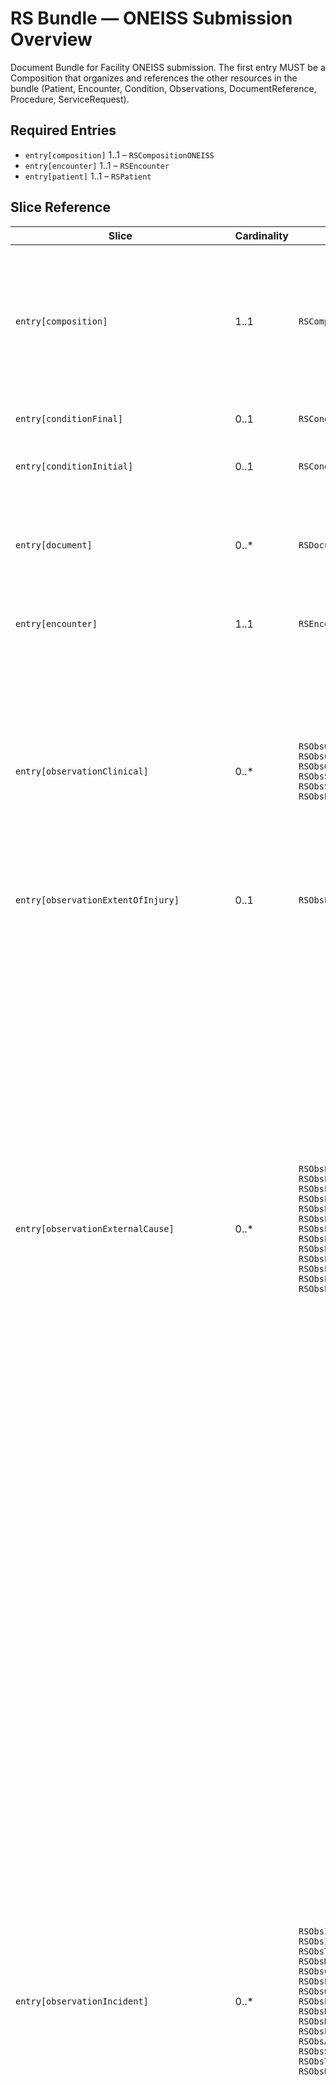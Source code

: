 <!-- generated by scripts/update-bundle-intros.ts; do not edit manually -->
# RS Bundle — ONEISS Submission Overview

Document Bundle for Facility ONEISS submission. The first entry MUST be a Composition that organizes and references the other resources in the bundle (Patient, Encounter, Condition, Observations, DocumentReference, Procedure, ServiceRequest).

## Required Entries

- `entry[composition]` 1..1 – `RSCompositionONEISS`
- `entry[encounter]` 1..1 – `RSEncounter`
- `entry[patient]` 1..1 – `RSPatient`

## Slice Reference

| Slice | Cardinality | Allowed Resources | Notes |
| --- | --- | --- | --- |
| `entry[composition]` | 1..1 | `RSCompositionONEISS` | `RSCompositionONEISS`: RS Composition — ONEISS Submission — Composition that organises a facility (ONEISS) submission. Sections MUST reference the other resources present in the corresponding document Bundle (Patient, Encounter, Condition, Observations, DocumentReference, Procedure, ServiceRequest). |
| `entry[conditionFinal]` | 0..1 | `RSConditionFinalDiagnosis` | `RSConditionFinalDiagnosis`: RS Condition — Final Diagnosis — Final diagnosis per CSV mapping. |
| `entry[conditionInitial]` | 0..1 | `RSConditionInitialImpression` | `RSConditionInitialImpression`: RS Condition — Initial Impression — Initial impression per CSV mapping. |
| `entry[document]` | 0..* | `RSDocumentReference` | `RSDocumentReference`: RS DocumentReference (Evidence) — Evidence and post-crash documentation linked to the incident (e.g., cause of crash, party at fault, incident management logs, CCTV, shape files). |
| `entry[encounter]` | 1..1 | `RSEncounter` | `RSEncounter`: RS Encounter Vehicle Used — Identifier and type of transport vehicle used during an encounter. |
| `entry[observationClinical]` | 0..* | `RSObsOtherRiskFactors`<br>`RSObsConditionOfPatient`<br>`RSObsOutcome`<br>`RSObsStatusOnArrival`<br>`RSObsStatusOnArrivalAliveDetail`<br>`RSObsBloodAlcoholConcentration` | `RSObsOtherRiskFactors`: RS Observation - Other Risk Factors — Other risk factors at the time of incident; allow text for 'Others'.<br>`RSObsConditionOfPatient`: RS Observation - Condition of Patient — Overall condition of patient at assessment.<br>`RSObsOutcome`: RS Observation - Outcome at Release — Outcome at release from ER/OPD/RHU.<br>`RSObsStatusOnArrival`: RS Observation - Status on Arrival — Status upon reaching facility/hospital.<br>`RSObsBloodAlcoholConcentration`: RS Observation - Blood Alcohol Concentration — Blood alcohol concentration. |
| `entry[observationExtentOfInjury]` | 0..1 | `RSObsExtentOfInjury` | — |
| `entry[observationExternalCause]` | 0..* | `RSObsECBitesStings`<br>`RSObsECBurns`<br>`RSObsECChemical`<br>`RSObsECSharpObject`<br>`RSObsECDrowning`<br>`RSObsECForcesOfNature`<br>`RSObsECFall`<br>`RSObsECFirecracker`<br>`RSObsECGunshot`<br>`RSObsECHangingStrangulation`<br>`RSObsECMaulingAssault`<br>`RSObsECSexualAssault`<br>`RSObsECOther` | `RSObsECBitesStings`: RS Observation - External Cause: Bites/Stings — Flag indicating bites/stings.<br>`RSObsECBurns`: RS Observation - External Cause: Burns — Flag indicating burns as external cause.<br>`RSObsECChemical`: RS Observation - External Cause: Chemical/Substance — Observation for chemical/substance exposure.<br>`RSObsECSharpObject`: RS Observation - External Cause: Contact with Sharp Object — Flag indicating sharp object cause.<br>`RSObsECDrowning`: RS Observation - External Cause: Drowning — Flag indicating drowning.<br>`RSObsECForcesOfNature`: RS Observation - External Cause: Exposure to Forces of Nature — Flag indicating exposure to natural disaster/calamity.<br>`RSObsECFall`: RS Observation - External Cause: Fall — Flag indicating fall.<br>`RSObsECFirecracker`: RS Observation - External Cause: Firecracker — Flag indicating firecracker-related cause.<br>`RSObsECGunshot`: RS Observation - External Cause: Gunshot — Flag indicating gunshot.<br>`RSObsECHangingStrangulation`: RS Observation - External Cause: Hanging/Strangulation — Flag indicating hanging/strangulation.<br>`RSObsECMaulingAssault`: RS Observation - External Cause: Mauling/Assault — Flag indicating assault.<br>`RSObsECSexualAssault`: RS Observation - External Cause: Sexual Assault/Abuse/Rape (Alleged) — Flag indicating sexual assault.<br>`RSObsECOther`: RS Observation - External Cause: Other — Flag indicating other external cause. |
| `entry[observationIncident]` | 0..* | `RSObsInjuryDateTime`<br>`RSObsInjuryIntent`<br>`RSObsTransportVehicularAccident`<br>`RSObsModeOfTransport`<br>`RSObsCollisionVsNonCollision`<br>`RSObsPatientsVehicle`<br>`RSObsOtherVehicleInvolved`<br>`RSObsPositionOfPatient`<br>`RSObsHowManyVehicles`<br>`RSObsHowManyPatients`<br>`RSObsPlaceOfOccurrence`<br>`RSObsActivityAtIncident`<br>`RSObsSafetyAccessories`<br>`RSObsTriagePriority`<br>`RSObsUrgencyLevel` | `RSObsInjuryDateTime`: RS Observation - Date/Time of Injury — DateTimestamp patient was seen at the health facility.<br>`RSObsInjuryIntent`: RS Observation - Injury Intent — Intent of injury (Unintentional, Intentional-self, Intentional-violence, Undetermined).<br>`RSObsTransportVehicularAccident`: RS Observation - Transport/Vehicular Accident — Boolean flag indicating transport/vehicular accident.<br>`RSObsModeOfTransport`: RS Observation - Mode of Transport to Facility — Mode of transport to the hospital/facility; allow coded value with optional text for 'Others'.<br>`RSObsCollisionVsNonCollision`: RS Observation - Collision vs Non-Collision — Indicates whether the incident was collision or non-collision.<br>`RSObsPatientsVehicle`: RS Observation - Patient's Vehicle — Type of vehicle used by patient; text for 'Others'.<br>`RSObsOtherVehicleInvolved`: RS Observation - Other Vehicle/Object Involved — Other vehicle/object type involved; text for 'Others'.<br>`RSObsPositionOfPatient`: RS Observation - Position of Patient — Seat/position (driver/front passenger/rear/pedestrian); text for 'Others'.<br>`RSObsHowManyVehicles`: RS Observation - How Many Vehicles Involved — Count of vehicles involved.<br>`RSObsHowManyPatients`: RS Observation - How Many Patients Involved — Count of patients involved.<br>`RSObsPlaceOfOccurrence`: RS Observation - Place of Occurrence — Place type where injury occurred; name can be carried in note when applicable.<br>`RSObsActivityAtIncident`: RS Observation - Activity at Time of Incident — Activity of the patient at time of incident; allow text fallback.<br>`RSObsSafetyAccessories`: RS Observation - Safety Accessories — Safety accessories present/used; allow text for 'Others'.<br>`RSObsTriagePriority`: RS Observation - Triage Priority — Triage category assigned at scene (e.g., Red/Yellow/Green/Black).<br>`RSObsUrgencyLevel`: RS Observation - Priority Level (Urgency) — System-generated urgency level per CAD/agency rules. |
| `entry[observationInjuries]` | 0..* | `RSObsMultipleInjuries`<br>`RSObsAbrasion`<br>`RSObsAvulsion`<br>`RSObsNatureBurns`<br>`RSObsECBurns`<br>`RSObsConcussion`<br>`RSObsContusion`<br>`RSObsFracture`<br>`RSObsOpenWound`<br>`RSObsTraumaticAmputation`<br>`RSObsOtherInjury` | `RSObsMultipleInjuries`: RS Observation - Multiple Injuries? — Boolean flag indicating multiple injuries.<br>`RSObsAbrasion`: RS Observation - Abrasion — Abrasion present; with optional site and details.<br>`RSObsAvulsion`: RS Observation - Avulsion — Avulsion present; with optional site and details.<br>`RSObsNatureBurns`: RS Observation - External Cause: Burns — Flag indicating burns as external cause.<br>`RSObsECBurns`: RS Observation - External Cause: Burns — Flag indicating burns as external cause.<br>`RSObsConcussion`: RS Observation - Concussion — Concussion present; with site and details.<br>`RSObsContusion`: RS Observation - Contusion — Contusion present; with site and details.<br>`RSObsFracture`: RS Observation - Fracture — Fracture observation. Use valueCodeableConcept to indicate fracture type (e.g., open or closed). Sites captured in top-level bodySite and details in note.<br>`RSObsOpenWound`: RS Observation - Open Wound — Open wound present; with site and details. Capture mechanism/type in a structured component (valueCodeableConcept with text).<br>`RSObsTraumaticAmputation`: RS Observation - Traumatic Amputation — Traumatic amputation present; with site and details.<br>`RSObsOtherInjury`: RS Observation - Other Specified Injury — Other specified injury present; capture type as valueCodeableConcept (text allowed) with optional site and details. |
| `entry[observationReferredByFacility]` | 0..1 | `RSObsReferredByFacility` | `RSObsReferredByFacility`: RS Observation - Referred By Facility — Flag indicating patient was referred by another hospital/facility. |
| `entry[observationTransferredFromFacility]` | 0..1 | `RSObsTransferredFromFacility` | `RSObsTransferredFromFacility`: RS Observation - Transferred From Facility — Flag indicating patient transferred from another hospital/facility. |
| `entry[patient]` | 1..1 | `RSPatient` | `RSPatient`: RS Patient — Patient demographics and identifiers for RS reporting; reuse PH-Core address extensions for barangay/city/province/region. |
| `entry[procedure]` | 0..* | `RSProcedure` | `RSProcedure`: RS Procedure — Procedures related to incident/report (e.g., coordination with receiving hospital, psychosocial support, interventions). |
| `entry[serviceRequest]` | 0..* | `RSServiceRequest` | `RSServiceRequest`: RS ServiceRequest — Requests or records related to refusal to admit and related workflow signals. |

## Implementation Guidance

- Produce an HL7 FHIR R4 JSON Bundle with `Bundle.type = "document"` that declares the matching profile in `meta.profile`.
- Populate the required entries first (patient, encounter, composition, and any mandatory Observations) before adding optional slices.
- When adding optional slices, create resources conforming to the allowed profiles and ensure any fixed codes listed above appear in `resource.code`.
- Reference each resource from the document Composition (`section.entry`) so the Bundle content aligns with slice definitions.
- After structural changes, run `bun run scripts/update-bundle-intros.ts` (or execute this script with Node) to refresh both overview and notes pages.
- Follow up with `./_build.sh build` to confirm publisher validation.
